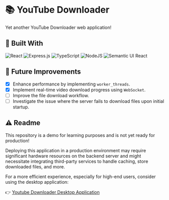 # 📚 YouTube Downloader
Yet another YouTube Downloader web application!
## 🔨 Built With
![React](https://img.shields.io/badge/react-%2320232a.svg?style=for-the-badge&logo=react&logoColor=%2361DAFB)
![Express.js](https://img.shields.io/badge/express.js-%23404d59.svg?style=for-the-badge&logo=express&logoColor=%2361DAFB)
![TypeScript](https://img.shields.io/badge/typescript-%23007ACC.svg?style=for-the-badge&logo=typescript&logoColor=white)
![NodeJS](https://img.shields.io/badge/node.js-6DA55F?style=for-the-badge&logo=node.js&logoColor=white)
![Semantic UI React](https://img.shields.io/badge/Semantic%20UI%20React-%2335BDB2.svg?style=for-the-badge&logo=SemanticUIReact&logoColor=white)
## 🎯 Future Improvements
- [X] Enhance performance by implementing `worker_threads`.
- [X] Implement real-time video download progress using `WebSocket`.
- [ ] Improve the file download workflow.
- [ ] Investigate the issue where the server fails to download files upon initial startup.
## ⚠️ Readme
This repository is a demo for learning purposes and is not yet ready for production!

Deploying this application in a production environment may require significant hardware resources on the backend server and might necessitate integrating third-party services to handle caching, store downloaded files, and more.

For a more efficient experience, especially for high-end users, consider using the desktop application:

👉 [Youtube Downloader Desktop Application](https://github.com/phucngo2/youtube-downloader)
